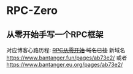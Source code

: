# RPC-Zero
## 从零开始手写一个RPC框架
对应博客心路历程: ~~[RPC从零开始](https://www.bantanger.tk/pages/ab73e2/) 域名已挂~~
新域名 https://www.bantanger.fun/pages/ab73e2/ 或者 https://www.bantanger.eu.org/pages/ab73e2/
